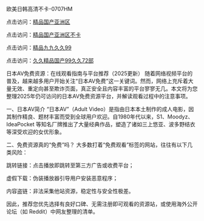 欧美日韩高清不卡-0707HM

点击访问：<a href="https://gfd-5xg.pages.dev/">精品国产亚洲区</a>

点击访问：<a href="https://gda-c7m.pages.dev/">精品国产亚洲区不卡</a>

点击访问：<a href="https://gsd-agv.pages.dev/">精品九九久久99</a>

点击访问：<a href="https://vassv.pages.dev/">久久精品国产99久久72部</a>

日本AV免费资源：在线观看指南与平台推荐（2025更新）
随着网络视频平台的普及，越来越多用户开始关注“日本AV免费”这一关键词。然而，网络上充斥着大量无效、重定向甚至欺诈页面，真正安全且内容丰富的平台寥寥无几。本文将为您整理2025年仍可访问的日本AV免费资源平台，并解读观看过程中的注意事项。

一、日本AV简介
“日本AV”（Adult Video）是指由日本本土制作的成人电影，因其制作精良、题材丰富而受到全球用户欢迎。自1980年代以来，S1、Moodyz、IdeaPocket 等知名厂牌推出了大量经典作品，塑造了诸如三上悠亚、波多野结衣等深受欢迎的女优形象。

二、免费资源真的“免费”吗？
大多数打着“免费观看”标签的网站，往往有以下几类风险：

跳转链接：点击播放即跳转至第三方广告或收费平台；

虚假下载：伪装播放器引导用户安装恶意程序；

内容盗链：非法采集他站资源，稳定性与安全性极差。

因此，推荐您优先选择有良好口碑、无需注册即可观看的资源站，或使用海外公开论坛（如 Reddit）中网友整理的清单。
<span style="display:none;">[Canonical link](https://github.com/yhx482/25425 ）</span>
